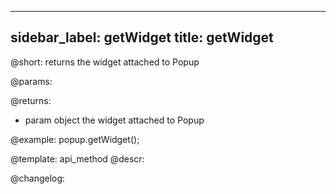 
---
sidebar_label: getWidget
title: getWidget
---          

@short: returns the widget attached to Popup


@params:


@returns:
- param	object      the widget attached to Popup


@example:
popup.getWidget();  


@template: api_method
@descr:





@changelog:


